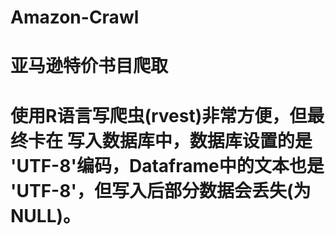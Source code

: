 # Amazon-Crawl
# 亚马逊特价书目爬取

# 使用R语言写爬虫(rvest)非常方便，但最终卡在 写入数据库中，数据库设置的是 'UTF-8'编码，Dataframe中的文本也是 'UTF-8'，但写入后部分数据会丢失(为NULL)。
